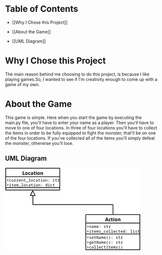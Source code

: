 # Table of Contents

* [[Why I Chose this Project]]

* [[About the Game]]

* [[UML Diagram]]

# Why I Chose this Project
The main reason behind me choosing to do this project, is because I like playing games.So, I wanted to see if I'm
creativity enough to come up with a game of my own.

# About the Game
This game is simple. Here when you start the game by executing the main.py file, you'll have to enter your name
as a player. Then you'll have to move to one of four locations. In three of four locations you'll have to collect the
items in order to be fully equipped to fight the monster, that'll be on one of the four locations. If you've collected
all of the items you'll simply defeat the monster, otherwise you'll lose.

## UML Diagram
<img src="Diagram.png">
